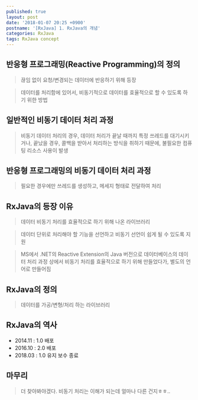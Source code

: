 ```yaml
---
published: true
layout: post
date: '2018-01-07 20:25 +0900'
postname: '[RxJava] 1. RxJava의 개념'
categories: RxJava
tags: RxJava concept
---
```

## 반응형 프로그래밍(Reactive Programming)의 정의

> 끊임 없이 요청/변경되는 데이터에 반응하기 위해 등장

> 데이터를 처리함에 있어서, 비동기적으로 데이터를 효율적으로 할 수 있도록 하기 위한 방법

## 일반적인 비동기 데이터 처리 과정

> 비동기 데이터 처리의 경우, 데이터 처리가 끝날 때까지 특정 쓰레드를 대기시키거나, 끝났을 경우, 콜백을 받아서 처리하는 방식을 취하기 때문에, 불필요한 컴퓨팅 리소스 사용이 발생

## 반응형 프로그래밍의 비동기 데이터 처리 과정

> 필요한 경우에만 쓰레드를 생성하고, 메세지 형태로 전달하여 처리

## RxJava의 등장 이유

> 데이터 비동기 처리를 효율적으로 하기 위해 나온 라이브러리

> 데이터 단위로 처리해야 할 기능을 선언하고 비동기 선언이 쉽게 될 수 있도록 지원

> MS에서 .NET의 Reactive Extension의 Java 버전으로 데이터베이스의 데이터 처리 과정 상에서 비동기 처리를 효율적으로 하기 위해 만들었다가, 별도의 언어로 만들어짐

## RxJava의 정의

> 데이터를 가공/변형/처리 하는 라이브러리

## RxJava의 역사
- 2014.11 : 1.0 배포
- 2016.10 : 2.0 배포
- 2018.03 : 1.0 유지 보수 종료

## 마무리

> 더 찾아봐야겠다. 비동기 처리는 이해가 되는데 얼마나 다른 건지ㅎㅎ..